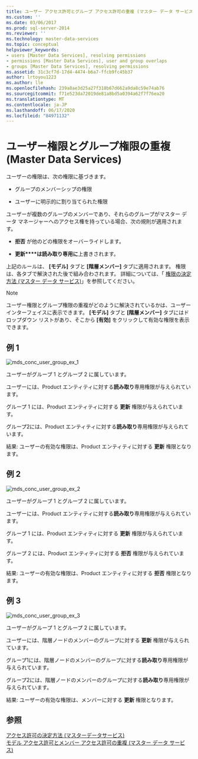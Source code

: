 ```yaml
---
title: ユーザー アクセス許可とグループ アクセス許可の重複 (マスター データ サービス) | Microsoft Docs
ms.custom: ''
ms.date: 03/06/2017
ms.prod: sql-server-2014
ms.reviewer: ''
ms.technology: master-data-services
ms.topic: conceptual
helpviewer_keywords:
- users [Master Data Services], resolving permissions
- permissions [Master Data Services], user and group overlaps
- groups [Master Data Services], resolving permissions
ms.assetid: 31c3cf7d-17d4-4474-b6a7-ffcb9fc45b37
author: lrtoyou1223
ms.author: lle
ms.openlocfilehash: 239a8ae3d25a27f318b67d662a9da8c59e74ab76
ms.sourcegitcommit: f71e523da72019de81a8bd5a0394a62f7f76ea20
ms.translationtype: MT
ms.contentlocale: ja-JP
ms.lasthandoff: 06/17/2020
ms.locfileid: "84971132"
---
```

# <a name="overlapping-user-and-group-permissions-master-data-services"></a>ユーザー権限とグループ権限の重複 (Master Data Services)
  ユーザーの権限は、次の権限に基づきます。  
  
-   グループのメンバーシップの権限  
  
-   ユーザーに明示的に割り当てられた権限  
  
 ユーザーが複数のグループのメンバーであり、それらのグループがマスター データ マネージャーへのアクセス権を持っている場合、次の規則が適用されます。  
  
-   **拒否** が他のどの権限をオーバーライドします。  
  
-   **更新****は読み取り専用に**上書きされます。  
  
 上記のルールは、 **[モデル]** タブと **[階層メンバー]** タブに適用されます。 権限は、各タブで解決された後で組み合わされます。 詳細については、「 [権限の決定方法 (マスター データ サービス)](how-permissions-are-determined-master-data-services.md)」を参照してください。  
  
> [!NOTE]  
>  ユーザー権限とグループ権限の重複がどのように解決されているかは、ユーザー インターフェイスに表示できます。 **[モデル]** タブと **[階層メンバー]** タブにはドロップダウン リストがあり、そこから **[有効]** をクリックして有効な権限を表示できます。  
  
## <a name="example-1"></a>例 1  
 ![mds_conc_user_group_ex_1](../../2014/master-data-services/media/mds-conc-user-group-ex-1.gif "mds_conc_user_group_ex_1")  
  
 ユーザーがグループ 1 とグループ 2 に属しています。  
  
 ユーザーには、Product エンティティに対する**読み取り**専用権限が与えられています。  
  
 グループ 1 には、Product エンティティに対する **更新** 権限が与えられています。  
  
 グループ2には、Product エンティティに対する**読み取り**専用権限が与えられています。  
  
 結果: ユーザーの有効な権限は、Product エンティティに対する **更新** 権限となります。  
  
## <a name="example-2"></a>例 2  
 ![mds_conc_user_group_ex_2](../../2014/master-data-services/media/mds-conc-user-group-ex-2.gif "mds_conc_user_group_ex_2")  
  
 ユーザーがグループ 1 とグループ 2 に属しています。  
  
 ユーザーには、Product エンティティに対する**読み取り**専用権限が与えられています。  
  
 グループ 1 には、Product エンティティに対する **更新** 権限が与えられています。  
  
 グループ 2 には、Product エンティティに対する **拒否** 権限が与えられています。  
  
 結果: ユーザーの有効な権限は、Product エンティティに対する **拒否** 権限となります。  
  
## <a name="example-3"></a>例 3  
 ![mds_conc_user_group_ex_3](../../2014/master-data-services/media/mds-conc-user-group-ex-3.gif "mds_conc_user_group_ex_3")  
  
 ユーザーがグループ 1 とグループ 2 に属しています。  
  
 ユーザーには、階層ノードのメンバーのグループに対する **更新** 権限が与えられています。  
  
 グループ1には、階層ノードのメンバーのグループに対する**読み取り**専用権限が与えられています。  
  
 グループ2には、階層ノードのメンバーのグループに対する**読み取り**専用権限が与えられています。  
  
 結果: ユーザーの有効な権限は、メンバーに対する **更新** 権限となります。  
  
## <a name="see-also"></a>参照  
 [アクセス許可の決定方法 &#40;マスターデータサービス&#41;](how-permissions-are-determined-master-data-services.md)   
 [モデル アクセス許可とメンバー アクセス許可の重複 (マスター データ サービス)](../../2014/master-data-services/overlapping-model-and-member-permissions-master-data-services.md)  
  
  
